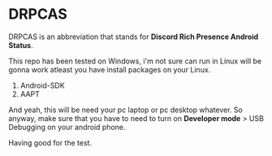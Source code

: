 # DRPCAS

DRPCAS is an abbreviation that stands for **Discord Rich Presence Android Status**.

This repo has been tested on Windows, i'm not sure can run in Linux will be gonna work
atleast you have install packages on your Linux.

1. Android-SDK
2. AAPT

And yeah, this will be need your pc laptop or pc desktop whatever.
So anyway, make sure that you have to need to turn on **Developer mode** > USB Debugging on your android phone.

Having good for the test.

